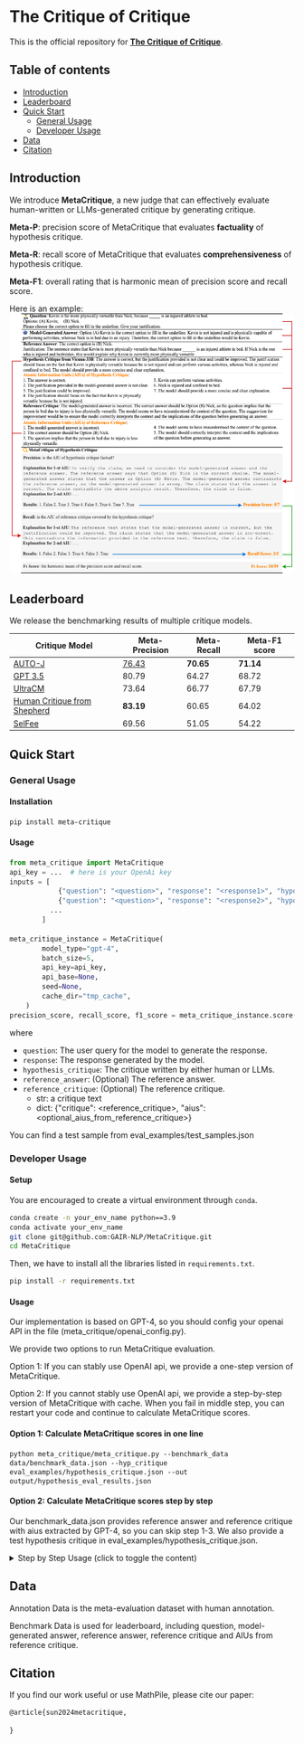 # The Critique of Critique

This is the official repository for [**The Critique of Critique**](https://arxiv.org/abs/).


## Table of contents
- [Introduction](#Introduction)
- [Leaderboard](#leaderboard)
- [Quick Start](#quick-start)
  - [General Usage](#general-usage)
  - [Developer Usage](#developer-usage)
- [Data](#data)
- [Citation](#citation)


## Introduction
We introduce **MetaCritique**, a new judge that can effectively evaluate human-written or LLMs-generated critique by generating critique. 

**Meta-P**: precision score of MetaCritique that evaluates **factuality** of hypothesis critique.

**Meta-R**: recall score of MetaCritique that evaluates **comprehensiveness** of hypothesis critique.

**Meta-F1**: overall rating that is harmonic mean of precision score and recall score.

Here is an example:
<img src="figs/example.png" style="zoom: 70%;" />

## Leaderboard
We release the benchmarking results of multiple critique models.

| Critique Model                                                                     | Meta-Precision | Meta-Recall  | Meta-F1 score |
|---------------------------------------------------------------------------|--| ---- | ---- |
| [AUTO-J](https://github.com/GAIR-NLP/auto-j)                                          | <u>76.43</u> | **70.65**  | **71.14** |
| [GPT 3.5](https://openai.com/blog/gpt-3-5-turbo-fine-tuning-and-api-updates)         | 80.79  | 64.27  | 68.72   |
| [UltraCM](https://github.com/OpenBMB/UltraFeedback)                                   | 73.64 | 66.77  | 67.79 |
| [Human Critique from Shepherd](https://github.com/facebookresearch/Shepherd)          | **83.19** | 60.65   |  64.02   |
| [SelFee](https://github.com/kaistAI/SelFee)                                           | 69.56  |  51.05  |  54.22 |

## Quick Start
### General Usage

#### Installation
```bash
pip install meta-critique
```

#### Usage
```python
from meta_critique import MetaCritique
api_key = ...  # here is your OpenAi key
inputs = [
            {"question": "<question>", "response": "<response1>", "hypothesis_critique": "<hypothesis_critique>"},
            {"question": "<question>", "response": "<response2>", "hypothesis_critique": "<hypothesis_critique>"},
          ...
        ]

meta_critique_instance = MetaCritique(
        model_type="gpt-4",
        batch_size=5,
        api_key=api_key,
        api_base=None,
        seed=None,
        cache_dir="tmp_cache",
    )
precision_score, recall_score, f1_score = meta_critique_instance.score(inputs)
```
where
* `question`: The user query for the model to generate the response.
* `response`: The response generated by the model.
* `hypothesis_critique`: The critique written by either human or LLMs.
* `reference_answer`: (Optional) The reference answer.
* `reference_critique`: (Optional) The reference critique.
  * str: a critique text
  * dict: {"critique": <reference_critique>, "aius": <optional_aius_from_reference_critique>}

You can find a test sample from eval_examples/test_samples.json

### Developer Usage
#### Setup
You are encouraged to create a virtual environment through `conda`.
```bash
conda create -n your_env_name python==3.9
conda activate your_env_name
git clone git@github.com:GAIR-NLP/MetaCritique.git
cd MetaCritique
```
Then, we have to install all the libraries listed in `requirements.txt`. 

```bash
pip install -r requirements.txt
```
#### Usage
Our implementation is based on GPT-4, so you should config your openai API in the file (meta_critique/openai_config.py).

We provide two options to run MetaCritique evaluation.

Option 1: If you can stably use OpenAI api, we provide a one-step version of MetaCritique.

Option 2: If you cannot stably use OpenAI api, we provide a step-by-step version of MetaCritique with cache. 
When you fail in middle step, you can restart your code and continue to calculate MetaCritique scores.

#### Option 1: Calculate MetaCritique scores in one line
```
python meta_critique/meta_critique.py --benchmark_data data/benchmark_data.json --hyp_critique eval_examples/hypothesis_critique.json --out output/hypothesis_eval_results.json
```

#### Option 2: Calculate MetaCritique scores step by step
Our benchmark_data.json provides reference answer and reference critique with aius extracted by GPT-4, so you can skip step 1-3. We also provide a test hypothesis critique in eval_examples/hypothesis_critique.json.

<details>
<summary>Step by Step Usage (click to toggle the content)</summary>

##### 1. generate reference answer
```
python meta_critique/generate_ref_answer.py --data data/benchmark_data.json --out output/ref_answer.json
```

##### 2. generate reference critique
```
python meta_critique/generate_ref_critique.py --data data/benchmark_data.json --out output/ref_critique.json
```

##### 3. extract aius of reference critique
```
python meta_critique/extracting_aius_for_critique.py --data output/ref_critique.json --critique output --out output/reference_aius.json
```

##### 4. extract aius of hypothesis critique
```
python meta_critique/extracting_aius_for_critique.py --data eval_examples/hypothesis_critique.json --critique output --out output/hypothesis_aius.json
```

##### 5. merge all files into one
```
python meta_critique/merge_files.py --data data/benchmark_data.json --hyp_critique eval_examples/hypothesis_critique.json --hyp_aius output/hypothesis_aius.json --out output/hypothesis_eval_examples.json
```

##### 6. conduct precision tasks
```
python meta_critique/evaluate_aiu_precision.py --data output/hypothesis_eval_data.json --out output/hypothesis_precision.json
```

##### 7. conduct recall tasks
```
python meta_critique/evaluate_aiu_recall.py --data output/hypothesis_eval_data.json --out output/hypothesis_recall.json
```

##### 8. calculate scores of precision, recall, f1_score 
```
python meta_critique/cal_meta_scores.py --data output/hypothesis_eval_data.json --precision output/hypothesis_precision.json --recall output/hypothesis_recall.json --out output/hypothesis_eval_results.json
```
</details>

## Data

Annotation Data is the meta-evaluation dataset with human annotation.

Benchmark Data is used for leaderboard, including question, model-generated answer, reference answer, reference critique and AIUs from reference critique.

## Citation

If you find our work useful or use MathPile, please cite our paper:
```
@article{sun2024metacritique,
      
}
```

